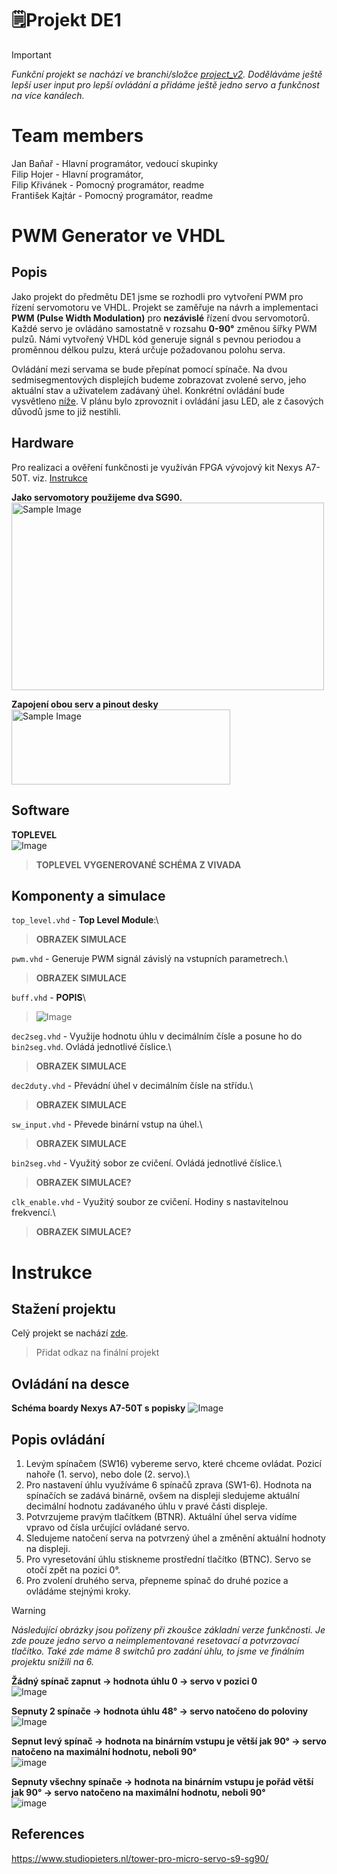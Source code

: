 # 🗒️Projekt DE1
> [!IMPORTANT]
> *Funkční projekt se nachází ve branchi/složce [project_v2](project_v2). Doděláváme ještě lepší user input pro lepší ovládání a přidáme ještě jedno servo a funkčnost na více kanálech.*
# Team members
Jan Baňař - Hlavní programátor, vedoucí skupinky\
Filip Hojer - Hlavní programátor,\
Filip Křivánek - Pomocný programátor, readme\
František Kajtár - Pomocný programátor, readme

# PWM Generator ve VHDL
## Popis
Jako projekt do předmětu DE1 jsme se rozhodli pro vytvoření PWM pro řízení servomotoru ve VHDL. Projekt se zaměřuje na návrh a implementaci **PWM (Pulse Width Modulation)** pro **nezávislé** řízení dvou servomotorů. Každé servo je ovládáno samostatně v rozsahu **0-90°** změnou šířky PWM pulzů. Námi vytvořený VHDL kód generuje signál s pevnou periodou a proměnnou délkou pulzu, která určuje požadovanou polohu serva.

Ovládání mezi servama se bude přepínat pomocí spínače. Na dvou sedmisegmentových displejích budeme zobrazovat zvolené servo, jeho aktuální stav a uživatelem zadávaný úhel. Konkrétní ovládání bude vysvětleno [níže](#Instrukce). V plánu bylo zprovoznit i ovládání jasu LED, ale z časových důvodů jsme to již nestihli. 

## Hardware
Pro realizaci a ověření funkčnosti je využíván FPGA vývojový kit Nexys A7-50T. viz. [Instrukce](#Instrukce)

**Jako servomotory použijeme dva SG90.**\
<img src="https://github.com/user-attachments/assets/729a2219-6d19-4bb1-9bec-48f4823f098a" alt="Sample Image" width="500" height="300">

**Zapojení obou serv a pinout desky**\
<img src="https://github.com/user-attachments/assets/7d748c2d-951e-407e-a203-209422bdae0c" alt="Sample Image" width="350" height="120">

## Software
**TOPLEVEL**\
![Image](https://github.com/user-attachments/assets/7c69c288-4522-4382-9dbc-83bab11b0f2d)
> **TOPLEVEL VYGENEROVANÉ SCHÉMA Z VIVADA**

## Komponenty a simulace
`top_level.vhd` - **Top Level Module**:\
> **OBRAZEK SIMULACE**

`pwm.vhd` - Generuje PWM signál závislý na vstupních parametrech.\
> **OBRAZEK SIMULACE**

`buff.vhd` - **POPIS**\
> ![Image](https://github.com/user-attachments/assets/f36f3e4c-be09-484a-a2e0-9e6049aaaabf)

`dec2seg.vhd` - Využije hodnotu úhlu v decimálním čísle a posune ho do `bin2seg.vhd`. Ovládá jednotlivé číslice.\
> **OBRAZEK SIMULACE**

`dec2duty.vhd` - Převádní úhel v decimálním čísle na střídu.\
> **OBRAZEK SIMULACE**

`sw_input.vhd` - Převede binární vstup na úhel.\
> **OBRAZEK SIMULACE**

`bin2seg.vhd` - Využitý sobor ze cvičení. Ovládá jednotlivé číslice.\
> **OBRAZEK SIMULACE?**

`clk_enable.vhd` - Využitý soubor ze cvičení. Hodiny s nastavitelnou frekvencí.\
> **OBRAZEK SIMULACE?**

# Instrukce
## Stažení projektu
Celý projekt se nachází [zde](#Instrukce).
> Přidat odkaz na finální projekt

## Ovládání na desce
**Schéma boardy Nexys A7-50T s popisky**
![Image](https://github.com/user-attachments/assets/55e20161-78bc-406a-9e87-5a19a81831d8)
## Popis ovládání
1) Levým spínačem (SW16) vybereme servo, které chceme ovládat. Pozicí nahoře (1. servo), nebo dole (2. servo).\ 
2) Pro nastavení úhlu využíváme 6 spínačů zprava (SW1-6). Hodnota na spínačích se zadává binárně, ovšem na displeji sledujeme aktuální decimální hodnotu zadávaného úhlu v pravé části displeje.
3) Potvrzujeme pravým tlačítkem (BTNR). Aktuální úhel serva vidíme vpravo od čísla určující ovládané servo.
4) Sledujeme natočení serva na potvrzený úhel a změnění aktuální hodnoty na displeji.
5) Pro vyresetování úhlu stiskneme prostřední tlačítko (BTNC). Servo se otočí zpět na pozici 0°.
6) Pro zvolení druhého serva, přepneme spínač do druhé pozice a ovládáme stejnými kroky.

> [!WARNING]
> *Následující obrázky jsou pořízeny při zkoušce základní verze funkčnosti. Je zde pouze jedno servo a neimplementované resetovací a potvrzovací tlačítko. Také zde máme 8 switchů pro zadání úhlu, to jsme ve finálním projektu snížili na 6.*

**Žádný spínač zapnut -> hodnota úhlu 0 -> servo v pozici 0**\
![Image](https://github.com/user-attachments/assets/f082ccab-d9e6-4929-9762-d1935d66112c)

**Sepnuty 2 spínače -> hodnota úhlu 48° -> servo natočeno do poloviny**\
![Image](https://github.com/user-attachments/assets/ca2c3236-e8b3-4b97-a3d9-47d5bc19127e)

**Sepnut levý spínač -> hodnota na binárním vstupu je větší jak 90° -> servo natočeno na maximální hodnotu, neboli 90°**\
![image](https://github.com/user-attachments/assets/a5af292a-2637-41b7-ba3d-2f771a808d0c)

**Sepnuty všechny spínače -> hodnota na binárním vstupu je pořád větší jak 90° -> servo natočeno na maximální hodnotu, neboli 90°**\
![image](https://github.com/user-attachments/assets/f33889f9-4dd4-4979-a1bf-fd7095cfbb49)


## References
https://www.studiopieters.nl/tower-pro-micro-servo-s9-sg90/
